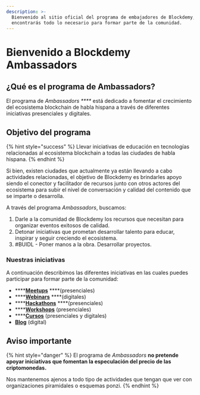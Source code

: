 ```yaml
---
description: >-
  Bienvenido al sitio oficial del programa de embajadores de Blockdemy, en este
  encontrarás todo lo necesario para formar parte de la comunidad.
---
```


# Bienvenido a Blockdemy Ambassadors

## ¿Qué es el programa de Ambassadors?

El programa de _Ambassadors ****_ está dedicado a fomentar el crecimiento del ecosistema blockchain de habla hispana a través de diferentes iniciativas presenciales y digitales.

## Objetivo del programa

{% hint style="success" %}
Llevar iniciativas de educación en tecnologías relacionadas al ecosistema blockchain a todas las ciudades de habla hispana.
{% endhint %}

Si bien, existen ciudades que actualmente ya están llevando a cabo actividades relacionadas, el objetivo de Blockdemy es brindarles apoyo siendo el conector y facilitador de recursos junto con otros actores del ecosistema para subir el nivel de conversación y calidad del contenido que se imparte o desarrolla.

A través del programa _Ambassadors_, buscamos:

1. Darle a la comunidad de Blockdemy los recursos que necesitan para organizar eventos exitosos de calidad.
2. Detonar iniciativas que prometan desarrollar talento para educar, inspirar y seguir creciendo el ecosistema.
3. \#BUIDL - Poner manos a la obra. Desarrollar proyectos.

### Nuestras iniciativas

A continuación describimos las diferentes iniciativas en las cuales puedes participar para formar parte de la comunidad:

* \*\*\*\*[**Meetups**](meetups/que-es-un-meetup.md) ****\(presenciales\)
* \*\*\*\*[**Webinars**](webinars/untitled.md) ****\(digitales\)
* \*\*\*\*[**Hackathons**](hackathons/que-es-un-hackathon.md) ****\(presenciales\)
* \*\*\*\*[**Workshops**](workshops/que-es-un-workshop.md) \(presenciales\)
* \*\*\*\*[**Cursos**](cursos/que-es-un-curso-presencial.md) \(presenciales y digitales\)
* [**Blog**](blog/que-es-un-blog.md) \(digital\)

## Aviso importante

{% hint style="danger" %}
El programa de _Ambassadors_ **no pretende apoyar iniciativas que fomentan la especulación del precio de las criptomonedas.**  
  
Nos mantenemos ajenos a todo tipo de actividades que tengan que ver con organizaciones piramidales o esquemas ponzi.
{% endhint %}


